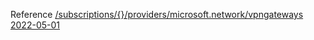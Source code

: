 Reference [/subscriptions/{}/providers/microsoft.network/vpngateways 2022-05-01](/Resources/mgmt-plane/L3N1YnNjcmlwdGlvbnMve30vcHJvdmlkZXJzL21pY3Jvc29mdC5uZXR3b3JrL3ZwbmdhdGV3YXlz/2022-05-01.xml)
